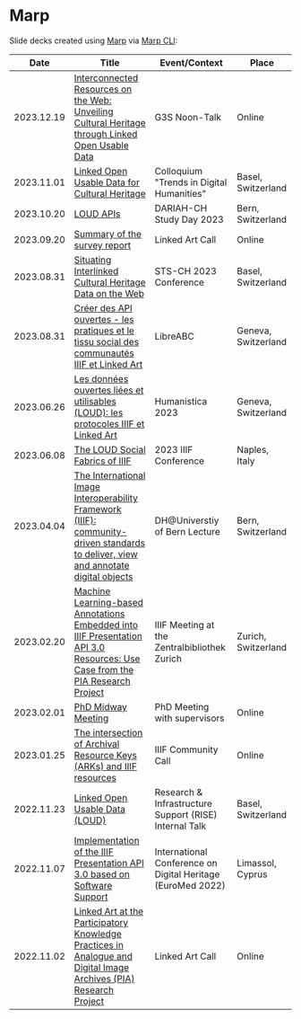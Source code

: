 # Marp

 Slide decks created using [Marp](https://marp.app) via [Marp CLI](https://github.com/marp-team/marp-cli):

| **Date**   	| **Title**                                                                                                                                                                          	| **Event/Context**                                           	| **Place**           	|
|------------	|------------------------------------------------------------------------------------------------------------------------------------------------------------------------------------	|-------------------------------------------------------------	|---------------------	|
| 2023.12.19 	| [Interconnected Resources on the Web: Unveiling Cultural Heritage through Linked Open Usable Data](https://julsraemy.ch/prezi/noon-talk-loud.html)                                 	| G3S Noon-Talk                                               	| Online              	|
| 2023.11.01 	| [Linked Open Usable Data for Cultural Heritage](https://julsraemy.ch/prezi/loud-colloquium-trends-dh.html)                                                                         	| Colloquium "Trends in Digital Humanities"                   	| Basel, Switzerland  	|
| 2023.10.20 	| [LOUD APIs](https://julsraemy.ch/prezi/loud-apis-studyday2023.html)                                                                                                                	| DARIAH-CH Study Day 2023                                    	| Bern, Switzerland   	|
| 2023.09.20 	| [Summary of the survey report](https://julsraemy.ch/prezi/iiif-la-surveyreport.html)                                                                                               	| Linked Art Call                                             	| Online              	|
| 2023.08.31 	| [Situating Interlinked Cultural Heritage Data on the Web](https://julsraemy.ch/prezi/sts-ch-2023.html)                                                                             	| STS-CH 2023 Conference                                      	| Basel, Switzerland  	|
| 2023.08.31 	| [Créer des API ouvertes - les pratiques et le tissu social des communautés IIIF et Linked Art](https://julsraemy.ch/prezi/libreabc2023.html)                                       	| LibreABC                                                    	| Geneva, Switzerland 	|
| 2023.06.26 	| [Les données ouvertes liées et utilisables (LOUD): les protocoles IIIF et Linked Art](https://julsraemy.ch/prezi/humanistica2023-iiif-loud.html)                                   	| Humanistica 2023                                            	| Geneva, Switzerland 	|
| 2023.06.08 	| [The LOUD Social Fabrics of IIIF](https://julsraemy.ch/prezi/loud-social-fabrics-iiif.html)                                                                                        	| 2023 IIIF Conference                                        	| Naples, Italy       	|
| 2023.04.04 	| [The International Image Interoperability Framework (IIIF): community-driven standards to deliver, view and annotate digital objects](https://julsraemy.ch/prezi/iiif-unibe.html)  	| DH@Universtiy of Bern Lecture                               	| Bern, Switzerland   	|
| 2023.02.20 	| [Machine Learning-based Annotations Embedded into IIIF Presentation API 3.0 Resources: Use Case from the PIA Research Project](https://julsraemy.ch/prezi/pia-annotations-zb.html) 	| IIIF Meeting at the Zentralbibliothek Zurich                	| Zurich, Switzerland 	|
| 2023.02.01 	| [PhD Midway Meeting](https://julsraemy.ch/prezi/loud-midway.html)                                                                                                                  	| PhD Meeting with supervisors                                	| Online              	|
| 2023.01.25 	| [The intersection of Archival Resource Keys (ARKs) and IIIF resources](https://julsraemy.ch/prezi/ark-iiif.html)                                                                   	| IIIF Community Call                                         	| Online              	|
| 2022.11.23 	| [Linked Open Usable Data (LOUD)](https://julsraemy.ch/prezi/loud-rise.html)                                                                                                        	| Research & Infrastructure Support (RISE) Internal Talk      	| Basel, Switzerland  	|
| 2022.11.07 	| [Implementation of the IIIF Presentation API 3.0 based on Software Support](https://julsraemy.ch/prezi/euromed2022-pia-iiif.html)                                                  	| International Conference on Digital Heritage (EuroMed 2022) 	| Limassol, Cyprus    	|
| 2022.11.02 	| [Linked Art at the Participatory Knowledge Practices in Analogue and Digital Image Archives (PIA) Research Project](https://julsraemy.ch/prezi/linkedart-pia.html)                 	| Linked Art Call                                             	| Online              	|